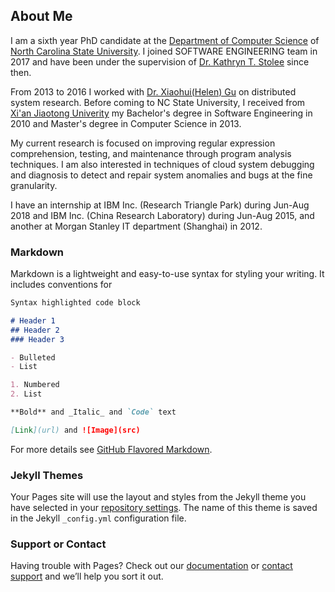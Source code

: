 ## About Me
I am a sixth year PhD candidate at the [Department of Computer Science](https://www.csc.ncsu.edu/) of [North Carolina State University](https://www.ncsu.edu/). I joined SOFTWARE ENGINEERING team in 2017 and have been under the supervision of [Dr. Kathryn T. Stolee](https://kstolee.github.io/) since then. 

From 2013 to 2016 I worked with [Dr. Xiaohui(Helen) Gu](https://www.csc2.ncsu.edu/faculty/xgu/) on distributed system research. Before coming to NC State University, I received from [Xi'an Jiaotong Univerity](http://en.xjtu.edu.cn/) my Bachelor's degree in Software Engineering in 2010 and Master's degree in Computer Science in 2013. 

My current research is focused on improving regular expression comprehension, testing, and maintenance through program analysis techniques. I am also interested in techniques of cloud system debugging and diagnosis to detect and repair system anomalies and bugs at the fine granularity. 

I have an internship at IBM Inc. (Research Triangle Park) during Jun-Aug 2018 and IBM Inc. (China Research Laboratory) during Jun-Aug 2015, and another at Morgan Stanley IT department (Shanghai) in 2012.

### Markdown

Markdown is a lightweight and easy-to-use syntax for styling your writing. It includes conventions for

```markdown
Syntax highlighted code block

# Header 1
## Header 2
### Header 3

- Bulleted
- List

1. Numbered
2. List

**Bold** and _Italic_ and `Code` text

[Link](url) and ![Image](src)
```

For more details see [GitHub Flavored Markdown](https://guides.github.com/features/mastering-markdown/).

### Jekyll Themes

Your Pages site will use the layout and styles from the Jekyll theme you have selected in your [repository settings](https://github.com/wangpeipei90/wangpeipei90.github.io/settings). The name of this theme is saved in the Jekyll `_config.yml` configuration file.

### Support or Contact

Having trouble with Pages? Check out our [documentation](https://help.github.com/categories/github-pages-basics/) or [contact support](https://github.com/contact) and we’ll help you sort it out.
